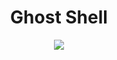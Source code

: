 <html> 
    <center>
    <h1 style="red";>Ghost Shell</h1>     
    <img src="https://i.ibb.co/SmLz9Fr/GHOOST.png">
<body> 
<script>
    alert("Hacked By Ghost Shell");
</script>
   <style="background-color:#FF0000;">
</body>
</html>
